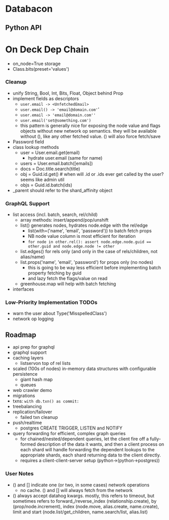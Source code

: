 # Databacon

## Python API

# On Deck Dep Chain

- on_node=True storage
- Class.bits(preset='values')

### Cleanup
- unify String, Bool, Int, Bits, Float, Object behind Prop
- implement fields as descriptors
  - `user.email -> <UnfetchedEmail>`
  - `user.email() -> 'email@domain.com'`'
  - `user.email -> 'email@domain.com''`
  - `user.email('set@something.com')`
  - this pattern is generally nice for exposing the node value and flags
    objects without new network op semantics. they will be available without
    (), like any other fetched value. () will also force fetch/save
- Password field
- class lookup methods
  - user = User.email.get(email)
    - hydrate user.email (same for name)
  - users = User.email.batch([emails])
  - docs = Doc.title.search(title)
  - obj = Guid.id.get() # when will .id or .ids ever get called by the user? seems like admin util
  - objs = Guid.id.batch(ids)
- _parent should refer to the shard_affinity object

### GraphQL Support
- list access (incl. batch, search, rel/child)
  - array methods: insert/append/pop/unshift
  - list() generates nodes, hydrates node.edge with the rel/edge
    - list(with=('name', 'email', 'password')) to batch fetch props
    - NB node value column is most efficient for iteration
    - `for node in other.rel():
        assert node.edge.node.guid == other.guid and node.edge.node != other`
  - list.edges() for rels only (and only in the case of rels/children, not alias/name)
  - list.props('name', 'email', 'password') for props only (no nodes)
    - this is going to be way less efficient before implementing batch property fetching by guid
    - and lazy fetch the flags/value on read
  - greenhouse.map will help with batch fetching
- interfaces

### Low-Priority Implementation TODOs
- warn the user about Type('MisspelledClass')
- network op logging

## Roadmap
- api prep for graphql
- graphql support
- caching layers
  - listservon top of rel lists
- scaled (100s of nodes) in-memory data structures with configurable persistence
  - giant hash map
  - queues
- web crawler demo
- migrations
- txns: `with db.txn() as commit:`
- treebalancing
- replication/failover
  - failed txn cleanup
- push/realtime
  - postgres CREATE TRIGGER, LISTEN and NOTIFY
- query forwarding for efficient, complex graph queries
    - for chained/nested/dependent queries, let the client fire off a fully-formed description of the data it wants, and then a client process on each shard will handle forwarding the dependent lookups to the appropriate shards, each shard returning data to the client directly.
    - requires a client-client-server setup (python->(python->postgres))


### User Notes
 - () and [] indicate one (or two, in some cases) network operations
   - no cache. () and [] will always fetch from the network
 - () always accept datahog kwargs. mostly, this refers to timeout,
   but sometimes refers to forward_/reverse_index (relationship.create),
   by (prop/node.increment), index (node.move, alias.create, name.create),
   limit and start (node.list/get_children, name.search/list, alias.list)
